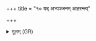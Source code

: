+++
title = "१० यद् अभ्यञ्जनम् आहरन्त्य्"

+++
<details><summary>मूलम् (GR)</summary>

यद् अभ्यञ्जनम् आहरन्त्य् आज्यम् एव तत् ।  
यद् अशनकृतं ह्वयन्ति हविष्कृतम् एव तद् उ ह्वयन्ति ।  
यद् व्रीहयो यद् यवा निरुप्यन्ते अंशव एव ते न्य् उप्यन्ते ॥
</details>